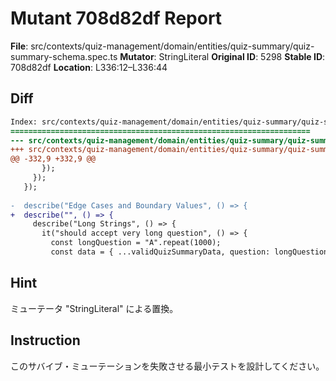 # Mutant 708d82df Report

**File**: src/contexts/quiz-management/domain/entities/quiz-summary/quiz-summary-schema.spec.ts
**Mutator**: StringLiteral
**Original ID**: 5298
**Stable ID**: 708d82df
**Location**: L336:12–L336:44

## Diff

```diff
Index: src/contexts/quiz-management/domain/entities/quiz-summary/quiz-summary-schema.spec.ts
===================================================================
--- src/contexts/quiz-management/domain/entities/quiz-summary/quiz-summary-schema.spec.ts	original
+++ src/contexts/quiz-management/domain/entities/quiz-summary/quiz-summary-schema.spec.ts	mutated #5298
@@ -332,9 +332,9 @@
       });
     });
   });
 
-  describe("Edge Cases and Boundary Values", () => {
+  describe("", () => {
     describe("Long Strings", () => {
       it("should accept very long question", () => {
         const longQuestion = "A".repeat(1000);
         const data = { ...validQuizSummaryData, question: longQuestion };
```

## Hint

ミューテータ "StringLiteral" による置換。

## Instruction

このサバイブ・ミューテーションを失敗させる最小テストを設計してください。
